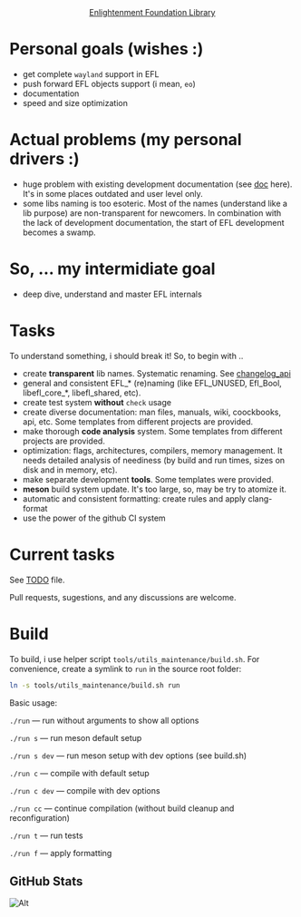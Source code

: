 <div align="center">
    <a href=https://www.enlightenment.org/about-efl>Enlightenment Foundation Library</a>
</div>

# Personal goals (wishes :)

- get complete `wayland` support in EFL
- push forward EFL objects support (i mean, `eo`)
- documentation
- speed and size optimization

# Actual problems (my personal drivers :)

- huge problem with existing development documentation (see [doc](https://www.enlightenment.org/develop/start.md) here).
  It's in some places outdated and user level only.
- some libs naming is too esoteric. Most of the names (understand like a lib purpose) are 
  non-transparent for newcomers. In combination with the lack of development
  documentation, the start of EFL development becomes a swamp.

# So, ... my intermidiate goal

- deep dive, understand and master EFL internals

# Tasks

To understand something, i should break it! So, to begin with ..

- create **transparent** lib names. Systematic renaming. See [changelog_api](./changelog_api.md)
- general and consistent EFL_* (re)naming (like EFL_UNUSED, 
  Efl_Bool, libefl_core_*, libefl_shared, etc).
- create test system **without** `check` usage
- create diverse documentation: man files, manuals, wiki, coockbooks, api, etc.
  Some templates from different projects are provided.
- make thorough **code analysis** system. Some templates from different 
  projects are provided.
- optimization: flags, architectures, compilers, memory management. It needs 
  detailed analysis of neediness (by build and run times, sizes on  disk and 
  in memory, etc).
- make separate development **tools**. Some templates were provided.
- **meson** build system update. It's too large, so, may be try to atomize it.
- automatic and consistent formatting: create rules and apply clang-format
- use the power of the github CI system

# Current tasks

See [TODO](./TODO) file. 

Pull requests, sugestions, and any discussions are welcome.

# Build

To build, i use helper script `tools/utils_maintenance/build.sh`.
For convenience, create a symlink to `run` in the source root folder:
```bash
ln -s tools/utils_maintenance/build.sh run
```

Basic usage: 

`./run`       — run without arguments to show all options

`./run s`     — run meson default setup

`./run s dev` — run meson setup with dev options (see build.sh)

`./run c`     — compile with default setup

`./run c dev` — compile with dev options

`./run cc`    — continue compilation (without build cleanup and reconfiguration)

`./run t`     — run tests

`./run f`     — apply formatting

## GitHub Stats

![Alt](https://repobeats.axiom.co/api/embed/51a92f91a34df2e929bb45d75b54e1bb8b09aa11.svg "Repobeats analytics image")